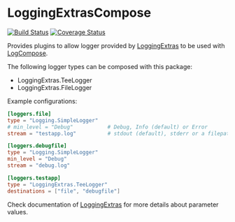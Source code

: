 # LoggingExtrasCompose

[![Build Status](https://travis-ci.org/tanmaykm/LoggingExtrasCompose.jl.png)](https://travis-ci.org/tanmaykm/LoggingExtrasCompose.jl) 
[![Coverage Status](https://coveralls.io/repos/github/tanmaykm/LoggingExtrasCompose.jl/badge.svg?branch=master)](https://coveralls.io/github/tanmaykm/LoggingExtrasCompose.jl?branch=master)

Provides plugins to allow logger provided by [LoggingExtras](https://github.com/oxinabox/LoggingExtras.jl) to be used with [LogCompose](https://github.com/tanmaykm/LogCompose.jl).

The following logger types can be composed with this package:
- LoggingExtras.TeeLogger
- LoggingExtras.FileLogger

Example configurations:

```toml
[loggers.file]
type = "Logging.SimpleLogger"
# min_level = "Debug"           # Debug, Info (default) or Error
stream = "testapp.log"          # stdout (default), stderr or a filepath

[loggers.debugfile]
type = "Logging.SimpleLogger"
min_level = "Debug"
stream = "debug.log"

[loggers.testapp]
type = "LoggingExtras.TeeLogger"
destinations = ["file", "debugfile"]
```

Check documentation of [LoggingExtras](https://github.com/oxinabox/LoggingExtras.jl) for more details about parameter values.
